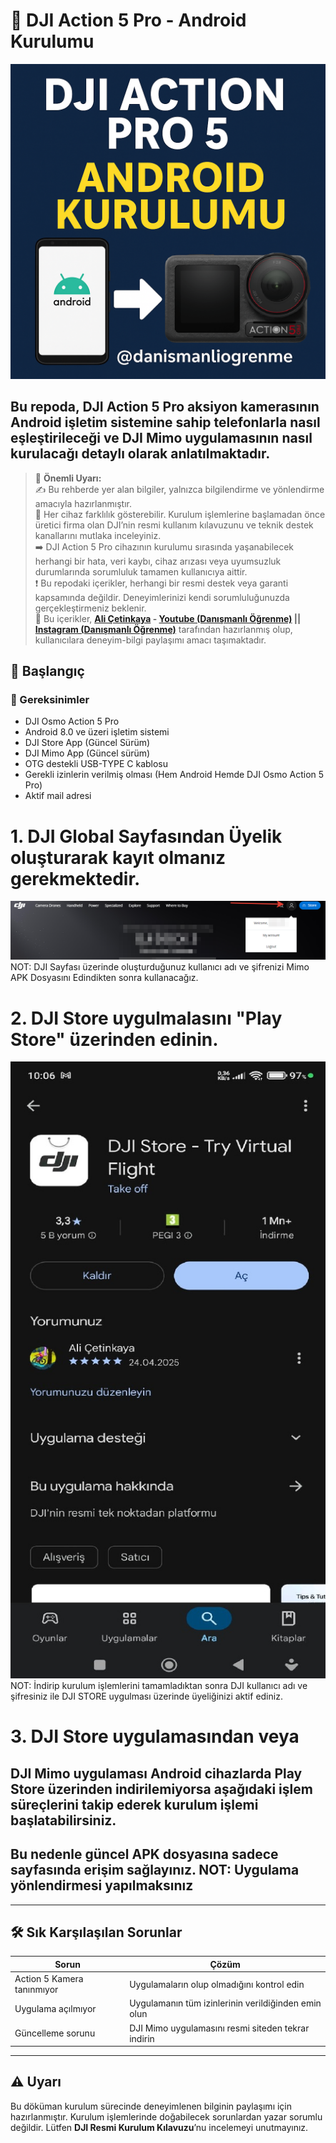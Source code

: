 # 📸 DJI Action 5 Pro - Android Kurulumu

![alternatif metin](https://github.com/acetinkaya/DJI_Action5_Pro_Android_kurulumu/blob/main/v6.png)

## Bu repoda, **DJI Action 5 Pro** aksiyon kamerasının Android işletim sistemine sahip telefonlarla nasıl eşleştirileceği ve **DJI Mimo** uygulamasının nasıl kurulacağı detaylı olarak anlatılmaktadır.

> 📌 **Önemli Uyarı:**     
✍️ Bu rehberde yer alan bilgiler, yalnızca bilgilendirme ve yönlendirme amacıyla hazırlanmıştır.    
🔧 Her cihaz farklılık gösterebilir. Kurulum işlemlerine başlamadan önce üretici firma olan DJI’nin resmi kullanım kılavuzunu ve teknik destek kanallarını mutlaka inceleyiniz.     
➡️ DJI Action 5 Pro cihazının kurulumu sırasında yaşanabilecek herhangi bir hata, veri kaybı, cihaz arızası veya uyumsuzluk durumlarında sorumluluk tamamen kullanıcıya aittir.     
❗ Bu repodaki içerikler, herhangi bir resmi destek veya garanti kapsamında değildir. Deneyimlerinizi kendi sorumluluğunuzda gerçekleştirmeniz beklenir.     
👤 Bu içerikler, **[Ali Çetinkaya](https://github.com/acetinkaya) - [Youtube (Danışmanlı Öğrenme)](https://www.youtube.com/@danismanliogrenme) || [Instagram (Danışmanlı Öğrenme)](https://www.instagram.com/danismanliogrenme/)** tarafından hazırlanmış olup, kullanıcılara deneyim-bilgi paylaşımı amacı taşımaktadır.   

## 🚀 Başlangıç

### 📱 Gereksinimler

- DJI Osmo Action 5 Pro  
- Android 8.0 ve üzeri işletim sistemi
- DJI Store App (Güncel Sürüm)
- DJI Mimo App (Güncel sürüm)
- OTG destekli USB-TYPE C kablosu
- Gerekli izinlerin verilmiş olması (Hem Android Hemde DJI Osmo Action 5 Pro)
- Aktif mail adresi 

# 1. DJI Global Sayfasından Üyelik oluşturarak kayıt olmanız gerekmektedir.   
![alternatif metin](https://github.com/acetinkaya/DJI_Action5_Pro_Android_kurulumu/blob/main/dji.png)   
NOT: DJI Sayfası üzerinde oluşturduğunuz kullanıcı adı ve şifrenizi Mimo APK Dosyasını Edindikten sonra kullanacağız. 

# 2. DJI Store uygulmalasını "Play Store" üzerinden edinin.    
![alternatif metin](https://github.com/acetinkaya/DJI_Action5_Pro_Android_kurulumu/blob/main/dji_store.jpg)    
NOT: İndirip kurulum işlemlerini tamamladıktan sonra DJI kullanıcı adı ve şifresiniz ile DJI STORE uygulması üzerinde üyeliğinizi aktif ediniz.    

# 3. DJI Store uygulamasından veya

## DJI Mimo uygulaması Android cihazlarda Play Store üzerinden indirilemiyorsa aşağıdaki işlem süreçlerini takip ederek kurulum işlemi başlatabilirsiniz. 

## Bu nedenle güncel APK dosyasına sadece sayfasında erişim sağlayınız. NOT: Uygulama yönlendirmesi yapılmaksınız 

---

## 🛠️ Sık Karşılaşılan Sorunlar

| Sorun | Çözüm |
|------|-------|
| Action 5 Kamera tanınmıyor | Uygulamaların olup olmadığını kontrol edin |
| Uygulama açılmıyor | Uygulamanın tüm izinlerinin verildiğinden emin olun |
| Güncelleme sorunu | DJI Mimo uygulamasını resmi siteden tekrar indirin |

---

## ⚠️ Uyarı

Bu döküman kurulum sürecinde deneyimlenen bilginin paylaşımı için hazırlanmıştır. Kurulum işlemlerinde doğabilecek sorunlardan yazar sorumlu değildir. Lütfen **DJI Resmi Kurulum Kılavuzu**’nu incelemeyi unutmayınız.
